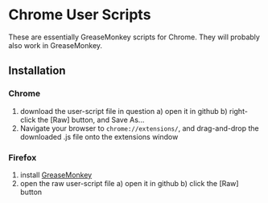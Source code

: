 Chrome User Scripts
===================

These are essentially GreaseMonkey scripts for Chrome.  They will probably
also work in GreaseMonkey.

Installation
------------

### Chrome

1. download the user-script file in question
   a) open it in github
   b) right-click the [Raw] button, and Save As...
2. Navigate your browser to `chrome://extensions/`, and drag-and-drop the
   downloaded .js file onto the extensions window

### Firefox

1. install [GreaseMonkey](https://addons.mozilla.org/firefox/addon/748)
2. open the raw user-script file
   a) open it in github
   b) click the [Raw] button
